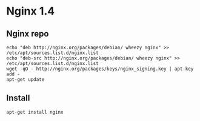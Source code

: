 # Nginx 1.4

## Nginx repo

	echo "deb http://nginx.org/packages/debian/ wheezy nginx" >> /etc/apt/sources.list.d/nginx.list
	echo "deb-src http://nginx.org/packages/debian/ wheezy nginx" >> /etc/apt/sources.list.d/nginx.list
	wget -qO - http://nginx.org/packages/keys/nginx_signing.key | apt-key add -
	apt-get update

## Install

	apt-get install nginx